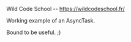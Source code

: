 Wild Code School -- https://wildcodeschool.fr/

Working example of an AsyncTask.

Bound to be useful. ;)
